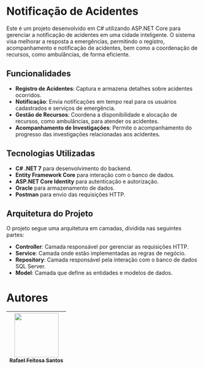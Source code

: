 # Notificação de Acidentes

Este é um projeto desenvolvido em C# utilizando ASP.NET Core para gerenciar a notificação de acidentes em uma cidade inteligente. O sistema visa melhorar a resposta a emergências, permitindo o registro, acompanhamento e notificação de acidentes, bem como a coordenação de recursos, como ambulâncias, de forma eficiente.

## Funcionalidades

- **Registro de Acidentes**: Captura e armazena detalhes sobre acidentes ocorridos.
- **Notificação**: Envia notificações em tempo real para os usuários cadastrados e serviços de emergência.
- **Gestão de Recursos**: Coordena a disponibilidade e alocação de recursos, como ambulâncias, para atender os acidentes.
- **Acompanhamento de Investigações**: Permite o acompanhamento do progresso das investigações relacionadas aos acidentes.

## Tecnologias Utilizadas

- **C# .NET 7** para desenvolvimento do backend.
- **Entity Framework Core** para interação com o banco de dados.
- **ASP.NET Core Identity** para autenticação e autorização.
- **Oracle** para armazenamento de dados.
- **Postman** para envio das requisições HTTP.

## Arquitetura do Projeto

O projeto segue uma arquitetura em camadas, dividida nas seguintes partes:

- **Controller**: Camada responsável por gerenciar as requisições HTTP.
- **Service**: Camada onde estão implementadas as regras de negócio.
- **Repository**: Camada responsável pela interação com o banco de dados SQL Server.
- **Model**: Camada que define as entidades e modelos de dados.

# Autores
| [<img loading="lazy" src="https://avatars.githubusercontent.com/u/127707049?v=4" width=115><br><sub>Rafael Feitosa Santos</sub>](https://github.com/Rafael-Feitosa-santos) | 
| :---: |

